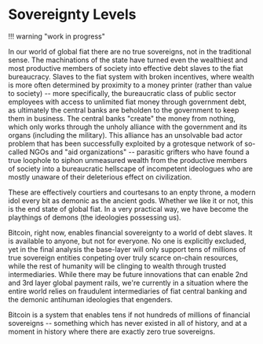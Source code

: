 <!--

Lord Jesus Christ
Son of the living God
Have mercy on us, and save us

-->
# Sovereignty Levels


!!! warning "work in progress"


In our world of global fiat there are no true sovereigns, not in the traditional sense. 
The machinations of the state have turned even the wealthiest and most productive members of society into effective debt slaves to the fiat bureaucracy.
Slaves to the fiat system with broken incentives, where wealth is more often determined by proximity to a money printer (rather than value to society) -- more specifically, the bureaucratic class of public sector employees with access to unlimited fiat money through government debt, as ultimately the central banks are beholden to the government to keep them in business. 
The central banks "create" the money from nothing, which only works through the unholy alliance with the government and its organs (including the military). 
This alliance has an unsolvable bad actor problem that has been successfully exploited by a grotesque network of so-called NGOs and "aid organizations" -- parasitic grifters who have found a true loophole to siphon unmeasured wealth from the productive members of society into a bureaucratic hellscape of incompetent ideologues who are mostly unaware of their deleterious effect on civilization.

These are effectively courtiers and courtesans to an enpty throne, a modern idol every bit as demonic as the ancient gods.
Whether we like it or not, this is the end state of global fiat.
In a very practical way, we have become the playthings of demons (the ideologies possessing us).

Bitcoin, right now, enables financial sovereignty to a world of debt slaves.
It is available to anyone, but not for everyone.
No one is explicitly excluded, yet in the final analysis the base-layer will only support tens of millions of true sovereign entities conpeting over truly scarce on-chain resources, while the rest of humanity will be clinging to wealth through trusted intermediaries.
While there may be future innovations that can enable 2nd and 3rd layer global payment rails, we're currently in a situation where the entire world relies on fraudulent intermediaries of fiat central banking and the demonic antihuman ideologies that engenders.

Bitcoin is a system that enables tens if not hundreds of millions of financial sovereigns -- something which has never existed in all of history, and at a moment in history where there are exactly zero true sovereigns.

<!--

~50 million sovereigns
12 billion subjects, all working with
 one or more sovereigns.

How does the sovereign pay their subjects?
157-million transactions per year, maybe 10-1000
times the number of transaction outputs.
In other words, the average sovereign has ~1000
 outputs per lightning channel.
If each output could be put into an L3 lightning
 wallet, then all subjects could easily work
 for one or more sovereigns.
The L3 wallet is just a Bitcoin wallet, an
 address is used as the basis of their L3
 payments.
Make as many as you want, the L3 takes those
 as pseudonymous payment destinations, creating
 payments based on an address and a UTXO
 (or a designated L2 amount).
You can get paid only when there's a UTXO
 cryptographically signed to your address
 and part of the existing channel.
L3 simply needs to ensure no double spending,
 exactly as L2 does.
E.g., make an L2 payment
 and use that to designate L3 funds?
This way an employer locks real wealth to your
 address, with a covenant for you to get paid,
 should you deliver the work.
Once the money is yours, it's yours... 
You can be a sovereign if you so choose, or
 just save and spend it on L3 rails.

lightning channrl is 2-2 multisig, bouncing a transaction back snd forth and not spending.
This channel can close, and all thats needed is L3 wallet, a separate transaction that takes an infinitely divisivle slice of a UTXO away from the 2-2 multisig, and is spendable on any lightning channel.
HD wallet addresses, with tiny frwction of a UTXO, but that UTXO might get moved to a change address.
The new UTXO at rhe change address must carry forward the info needed that the old UTXO can be spendable at the new.



-->




